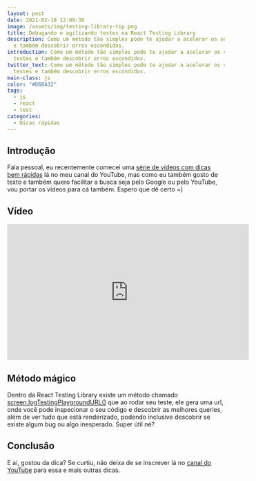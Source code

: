 ```yaml
---
layout: post
date: 2021-02-18 12:09:30
image: /assets/img/testing-library-tip.png
title: Debugando e agilizando testes na React Testing Library
description: Como um método tão simples pode te ajudar a acelerar os seus testes
  e também descobrir erros escondidos.
introduction: Como um método tão simples pode te ajudar a acelerar os seus
  testes e também descobrir erros escondidos.
twitter_text: Como um método tão simples pode te ajudar a acelerar os seus
  testes e também descobrir erros escondidos.
main-class: js
color: "#D6BA32"
tags:
  - js
  - react
  - test
categories:
  - Dicas rápidas
---
```

## Introdução

Fala pessoal, eu recentemente comecei uma [série de vídeos com dicas bem rápidas](https://www.youtube.com/watch?v=1dNNL95BsJE&list=PLlAbYrWSYTiOviR_zL01FMa-kWEMDIjeO) lá no meu canal do YouTube, mas como eu também gosto de texto e também quero facilitar a busca seja pelo Google ou pelo YouTube, vou portar os vídeos para cá também. Espero que dê certo =)

## Vídeo

<iframe width="560" height="315" src="https://www.youtube.com/embed/lRIgpW9MiVI" frameborder="0" allow="accelerometer; autoplay; clipboard-write; encrypted-media; gyroscope; picture-in-picture" allowfullscreen></iframe>

## Método mágico

Dentro da React Testing Library existe um método chamado [screen.logTestingPlaygroundURL()](https://testing-library.com/docs/queries/about/#screenlogtestingplaygroundurl) que ao rodar seu teste, ele gera uma url, onde você pode inspecionar o seu código e descobrir as melhores queries, além de ver tudo que está renderizado, podendo inclusive descobrir se existe algum bug ou algo inesperado. Super útil né?

## Conclusão

E aí, gostou da dica? Se curtiu, não deixa de se inscrever lá no [canal do YouTube](https://www.youtube.com/WillianJustenCursos/) para essa e mais outras dicas.

